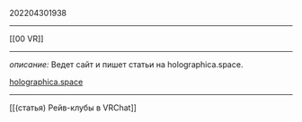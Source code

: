 202204301938
***
[[00 VR]]
***
*описание:*
Ведет сайт и пишет статьи на holographica.space.

[holographica.space](https://holographica.space/)
***
[[(статья) Рейв-клубы в VRChat]]